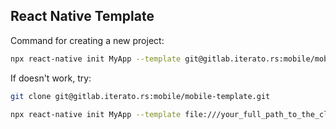 ## React Native Template

Command for creating a new project:

```bash
npx react-native init MyApp --template git@gitlab.iterato.rs:mobile/mobile-template.git
```

If doesn't work, try:

```bash
git clone git@gitlab.iterato.rs:mobile/mobile-template.git
```

```bash
npx react-native init MyApp --template file:///your_full_path_to_the_cloned_repository/mobile-template
```
